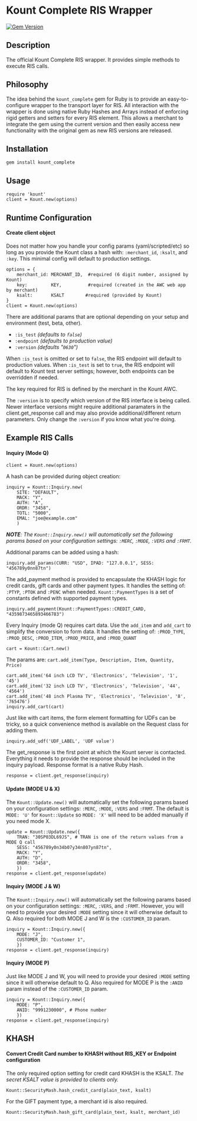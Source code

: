 # Kount Complete RIS Wrapper
[![Gem Version](https://badge.fury.io/rb/kount_complete.svg)](http://badge.fury.io/rb/kount_complete)

## Description
The official Kount Complete RIS wrapper. It provides simple methods to execute RIS calls.

## Philosophy

The idea behind the `kount_complete` gem for Ruby is to provide an easy-to-configure wrapper to the transport layer
for RIS. All interaction with the wrapper is done using native Ruby Hashes and Arrays instead of enforcing
rigid getters and setters for every RIS element. This allows a merchant to integrate the gem using the current version
and then easily access new functionality with the original gem as new RIS versions are released.

## Installation

    gem install kount_complete

## Usage

    require 'kount'
    client = Kount.new(options)


## Runtime Configuration
#### Create client object
Does not matter how you handle your config params (yaml/scripted/etc) so long as you provide the Kount class a 
hash with: `:merchant_id`, `:ksalt`, and `:key`. This minimal config will default to production settings.

    options = {
    	merchant_id: MERCHANT_ID,  #required (6 digit number, assigned by Kount)
    	key:         KEY,          #required (created in the AWC web app by merchant)
    	ksalt:       KSALT        #required (provided by Kount)
    }
    client = Kount.new(options)

There are additional params that are optional depending on your setup
and environment (test, beta, other).

* `:is_test`        _(defaults to `false`)_
* `:endpoint`   _(defaults to production value)_
* `:version`        _(defaults "`0630`")_

When `:is_test` is omitted or set to `false`, the RIS endpoint will default to production values. When `:is_test` is set to `true`, the RIS endpoint will default to Kount test server settings; however, both endpoints can be overridden if needed.

The key required for RIS is defined by the merchant in the Kount AWC.

The `:version` is to specify which version of the RIS interface is being called. Newer interface versions might require additional paramaters in the client.get_response call and may also provide additional/different return parameters. Only change the ```:version``` if you know what you're doing.

## Example RIS Calls
#### Inquiry (Mode Q)

    client = Kount.new(options)

A hash can be provided during object creation:

    inquiry = Kount::Inquiry.new(
        SITE: "DEFAULT",
        MACK: "Y",
        AUTH: "A",
        ORDR: "3458",
        TOTL: "5000",
        EMAL: "joe@example.com"
        )
	
_**NOTE**: The `Kount::Inquiry.new()` will automatically set the following params based on your configuration settings: `:MERC`, `:MODE`, `:VERS` and `:FRMT`._

Additional params can be added using a hash:

    inquiry.add_params(CURR: "USD", IPAD: "127.0.0.1", SESS: "456789y0nn87tn")

The add_payment method is provided to encapsulate the KHASH logic for credit cards, gift cards and other payment types. 
It handles the setting of: `:PTYP`, `:PTOK` and `:PENC` when needed. `Kount::PaymentTypes` is a set of constants defined 
with supported payment types.

    inquiry.add_payment(Kount::PaymentTypes::CREDIT_CARD, "4359873465893466783")

Every Inquiry (mode Q) requires cart data. Use the `add_item` and `add_cart` to simplify the conversion 
to form data. It handles the setting of: `:PROD_TYPE`, `:PROD_DESC`, `:PROD_ITEM`, `:PROD_PRICE`, and `:PROD_QUANT`

    cart = Kount::Cart.new()
    
The params are: ``cart.add_item(Type, Description, Item, Quantity, Price)``

    cart.add_item('64 inch LCD TV', 'Electronics', 'Television', '1', '45')
    cart.add_item('32 inch LCD TV', 'Electronics', 'Television', '44', '4564')
    cart.add_item('48 inch Plasma TV', 'Electronics', 'Television', '8', '765476')
    inquiry.add_cart(cart)

Just like with cart items, the form element formatting for UDFs can be tricky, so a quick
convenience method is available on the Request class for adding them.

    inquiry.add_udf('UDF_LABEL', 'UDF value')

The get_response is the first point at which the Kount server is contacted. Everything it needs to provide the response 
should be included in the inquiry payload. Response format is a native Ruby Hash.
    
    response = client.get_response(inquiry)

#### Update (MODE U & X)

The `Kount::Update.new()` will automatically set the following params based on your configuration settings: `:MERC`, `:MODE`, `:VERS` and `:FRMT`.
The default is `MODE: 'U'` for `Kount::Update` so `MODE: 'X'` will need to be added manually if you need mode X.

    update = Kount::Update.new({
        TRAN: "30SP03DL69JS", # TRAN is one of the return values from a MODE Q call
        SESS: "456789y0n34b07y34n807yn87tn",
        MACK: "Y",
        AUTH: "D",
        ORDR: "3458",
        })
    response = client.get_response(update)

#### Inquiry (MODE J & W)

The `Kount::Inquiry.new()` will automatically set the following params based on your configuration settings: `:MERC`, `:VERS`, and `:FRMT`. 
However, you will need to provide your desired `:MODE` setting since it will otherwise default to Q. Also required for both
MODE J and W is the `:CUSTOMER_ID` param.

    inquiry = Kount::Inquiry.new({
        MODE: "J",
        CUSTOMER_ID: "Customer 1",
        })
    response = client.get_response(inquiry)

#### Inquiry (MODE P)

Just like MODE J and W, you will need to provide your desired `:MODE` setting since it will otherwise default to Q.
Also required for MODE P is the `:ANID` param instead of the `:CUSTOMER_ID` param.

    inquiry = Kount::Inquiry.new({
        MODE: "P",
        ANID: "9991230000", # Phone number
        })
    response = client.get_response(inquiry)

## KHASH
#### Convert Credit Card number to KHASH without RIS_KEY or Endpoint configuration

The only required option setting for credit card KHASH is the KSALT. _The secret KSALT value is provided to clients only._

    Kount::SecurityMash.hash_credit_card(plain_text, ksalt)
    
For the GIFT payment type, a merchant id is also required.

    Kount::SecurityMash.hash_gift_card(plain_text, ksalt, merchant_id)


